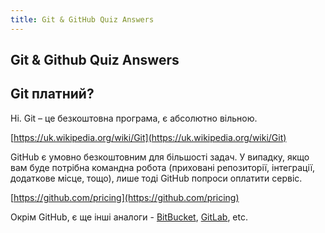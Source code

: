 ```yaml
---
title: Git & GitHub Quiz Answers
---
```


## Git & Github Quiz Answers

## Git платний?

Ні.
Git – це безкоштовна програма, є абсолютно вільною.

[https://uk.wikipedia.org/wiki/Git](https://uk.wikipedia.org/wiki/Git)

GitHub є умовно безкоштовним для більшості задач. У випадку, якщо вам буде потрібна командна робота (приховані репозиторії, інтеграції, додаткове місце, тощо), лише тоді GitHub попроси оплатити сервіс.

[https://github.com/pricing](https://github.com/pricing)

Окрім GitHub, є ще інші аналоги - [BitBucket](https://bitbucket.org/), [GitLab](https://about.gitlab.com/), etc.
